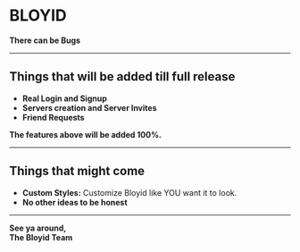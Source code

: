 # **BLOYID**  

**There can be Bugs**  

---

## **Things that will be added till full release**  

- **Real Login and Signup**  
- **Servers creation and Server Invites**  
- **Friend Requests**  

**The features above will be added 100%.**  

---

## **Things that might come**  

- **Custom Styles:** Customize Bloyid like YOU want it to look.  
- **No other ideas to be honest**  

---

**See ya around,**  
**The Bloyid Team**  
